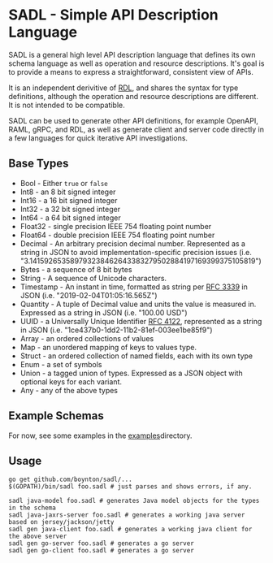 # SADL - Simple API Description Language

SADL is a general high level API description language that defines its own schema language as well as operation and resource
descriptions. It's goal is to provide a means to express a straightforward, consistent view of APIs.

It is an independent derivitive of [RDL](https://github.com/ardielle), and shares the syntax for type definitions, although
the operation and resource descriptions are different. It is not intended to be compatible.

SADL can be used to generate other API definitions, for example OpenAPI, RAML, gRPC, and RDL, as well as generate client
and server code directly in a few languages for quick iterative API investigations.

## Base Types

- Bool - Either `true` or `false`
- Int8 - an 8 bit signed integer
- Int16 - a 16 bit signed integer
- Int32 - a 32 bit signed integer
- Int64 - a 64 bit signed integer
- Float32 - single precision IEEE 754 floating point number
- Float64 - double precision IEEE 754 floating point number
- Decimal - An arbitrary precision decimal number. Represented as a string in JSON to avoid implementation-specific precision issues (i.e. "3.141592653589793238462643383279502884197169399375105819")
- Bytes - a sequence of 8 bit bytes
- String - A sequence of Unicode characters.
- Timestamp - An instant in time, formatted as string per [RFC 3339](http://tools.ietf.org/html/rfc3339) in JSON (i.e. "2019-02-04T01:05:16.565Z")
- Quantity - A tuple of Decimal value and units the value is measured in. Expressed as a string in JSON (i.e. "100.00 USD")
- UUID - a Universally Unique Identifier [RFC 4122](http://tools.ietf.org/html/rfc4122), represented as a string in JSON (i.e. "1ce437b0-1dd2-11b2-81ef-003ee1be85f9")
- Array - an ordered collections of values
- Map - an unordered mapping of keys to values type.
- Struct - an ordered collection of named fields, each with its own type
- Enum - a set of symbols
- Union - a tagged union of types. Expressed as a JSON object with optional keys for each variant.
- Any - any of the above types

## Example Schemas

For now, see some examples in the [examples](https://github.com/boynton/sadl/tree/master/examples)directory.
## Usage

    go get github.com/boynton/sadl/...
    $(GOPATH)/bin/sadl foo.sadl # just parses and shows errors, if any.

    sadl java-model foo.sadl # generates Java model objects for the types in the schema
    sadl java-jaxrs-server foo.sadl # generates a working java server based on jersey/jackson/jetty
    sadl gen java-client foo.sadl # generates a working java client for the above server
    sadl gen go-server foo.sadl # generates a go server
    sadl gen go-client foo.sadl # generates a go server

##





